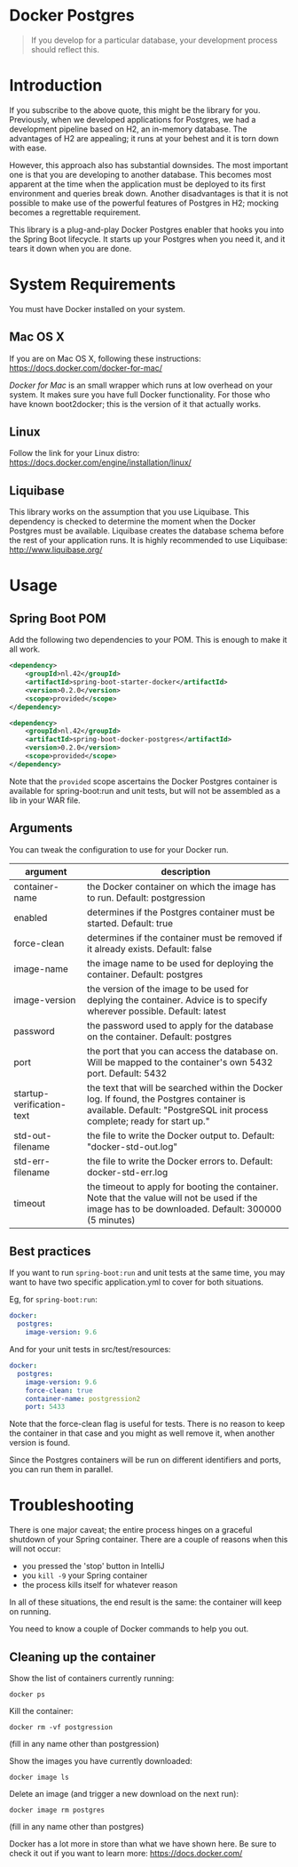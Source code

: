 # Docker Postgres

> If you develop for a particular database, your development process should reflect this.

# Introduction

If you subscribe to the above quote, this might be the library for you. Previously, when we developed applications for Postgres, we had a development pipeline based on H2, an in-memory database. The advantages of H2 are appealing; it runs at your behest and it is torn down with ease. 

However, this approach also has substantial downsides. The most important one is that you are developing to another database. This becomes most apparent at the time when the application must be deployed to its first environment and queries break down. Another disadvantages is that it is not possible to make use of the powerful features of Postgres in H2; mocking becomes a regrettable requirement. 

This library is a plug-and-play Docker Postgres enabler that hooks you into the Spring Boot lifecycle. It starts up your Postgres when you need it, and it tears it down when you are done.

# System Requirements

You must have Docker installed on your system.

## Mac OS X

If you are on Mac OS X, following these instructions: https://docs.docker.com/docker-for-mac/

*Docker for Mac* is an small wrapper which runs at low overhead on your system. It makes sure you have full Docker functionality. For those who have known boot2docker; this is the version of it that actually works.

## Linux

Follow the link for your Linux distro: https://docs.docker.com/engine/installation/linux/

## Liquibase

This library works on the assumption that you use Liquibase. This dependency is checked to determine the moment when the Docker Postgres must be available. Liquibase creates the database schema before the rest of your application runs. It is highly recommended to use Liquibase: http://www.liquibase.org/

# Usage

## Spring Boot POM

Add the following two dependencies to your POM. This is enough to make it all work.

```xml
<dependency>
    <groupId>nl.42</groupId>
    <artifactId>spring-boot-starter-docker</artifactId>
    <version>0.2.0</version>
    <scope>provided</scope>
</dependency>

<dependency>
    <groupId>nl.42</groupId>
    <artifactId>spring-boot-docker-postgres</artifactId>
    <version>0.2.0</version>
    <scope>provided</scope>
</dependency>
```

Note that the ```provided``` scope ascertains the Docker Postgres container is available for spring-boot:run and unit tests, but will not be assembled as a lib in your WAR file.

## Arguments

You can tweak the configuration to use for your Docker run.

| argument                  | description   |
| ------------------------- | ------------- |
| container-name            | the Docker container on which the image has to run. Default: postgression |
| enabled                   | determines if the Postgres container must be started. Default: true |
| force-clean               | determines if the container must be removed if it already exists. Default: false|
| image-name                | the image name to be used for deploying the container. Default: postgres |
| image-version             | the version of the image to be used for deplying the container. Advice is to specify wherever possible. Default: latest |
| password                  | the password used to apply for the database on the container. Default: postgres |
| port                      | the port that you can access the database on. Will be mapped to the container's own 5432 port. Default: 5432 |
| startup-verification-text | the text that will be searched within the Docker log. If found, the Postgres container is available. Default: "PostgreSQL init process complete; ready for start up." |
| std-out-filename          | the file to write the Docker output to. Default: "docker-std-out.log" |
| std-err-filename          | the file to write the Docker errors to. Default: docker-std-err.log |
| timeout                   | the timeout to apply for booting the container. Note that the value will not be used if the image has to be downloaded. Default: 300000 (5 minutes) |

## Best practices

If you want to run ```spring-boot:run``` and unit tests at the same time, you may want to have two specific application.yml to cover for both situations.

Eg, for ```spring-boot:run```:

```yaml
docker:
  postgres:
    image-version: 9.6
```

And for your unit tests in src/test/resources:

```yaml
docker:
  postgres:
    image-version: 9.6
    force-clean: true
    container-name: postgression2
    port: 5433
```

Note that the force-clean flag is useful for tests. There is no reason to keep the container in that case and you might as well remove it, when another version is found.

Since the Postgres containers will be run on different identifiers and ports, you can run them in parallel.

# Troubleshooting

There is one major caveat; the entire process hinges on a graceful shutdown of your Spring container. There are a couple of reasons when this will not occur:
* you pressed the 'stop' button in IntelliJ
* you ```kill -9``` your Spring container
* the process kills itself for whatever reason

In all of these situations, the end result is the same: the container will keep on running. 

You need to know a couple of Docker commands to help you out.

## Cleaning up the container

Show the list of containers currently running:

```
docker ps
```

Kill the container:

```
docker rm -vf postgression
```

(fill in any name other than postgression)

Show the images you have currently downloaded:

```
docker image ls
```

Delete an image (and trigger a new download on the next run):

```
docker image rm postgres
```

(fill in any name other than postgres)

Docker has a lot more in store than what we have shown here. Be sure to check it out if you want to learn more: https://docs.docker.com/

